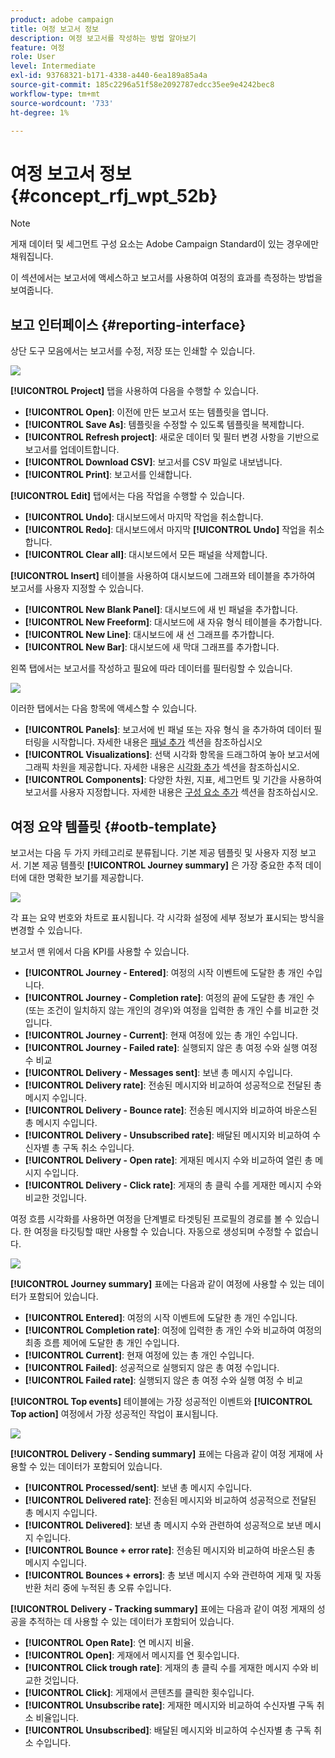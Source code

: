 ```yaml
---
product: adobe campaign
title: 여정 보고서 정보
description: 여정 보고서를 작성하는 방법 알아보기
feature: 여정
role: User
level: Intermediate
exl-id: 93768321-b171-4338-a440-6ea189a85a4a
source-git-commit: 185c2296a51f58e2092787edcc35ee9e4242bec8
workflow-type: tm+mt
source-wordcount: '733'
ht-degree: 1%

---
```


# 여정 보고서 정보 {#concept_rfj_wpt_52b}

>[!NOTE]
>
>게재 데이터 및 세그먼트 구성 요소는 Adobe Campaign Standard이 있는 경우에만 채워집니다.

이 섹션에서는 보고서에 액세스하고 보고서를 사용하여 여정의 효과를 측정하는 방법을 보여줍니다.

## 보고 인터페이스 {#reporting-interface}

상단 도구 모음에서는 보고서를 수정, 저장 또는 인쇄할 수 있습니다.

![](../assets/dynamic_report_toolbar.png)

**[!UICONTROL Project]** 탭을 사용하여 다음을 수행할 수 있습니다.

* **[!UICONTROL Open]**: 이전에 만든 보고서 또는 템플릿을 엽니다.
* **[!UICONTROL Save As]**: 템플릿을 수정할 수 있도록 템플릿을 복제합니다.
* **[!UICONTROL Refresh project]**: 새로운 데이터 및 필터 변경 사항을 기반으로 보고서를 업데이트합니다.
* **[!UICONTROL Download CSV]**: 보고서를 CSV 파일로 내보냅니다.
* **[!UICONTROL Print]**: 보고서를 인쇄합니다.

**[!UICONTROL Edit]** 탭에서는 다음 작업을 수행할 수 있습니다.

* **[!UICONTROL Undo]**: 대시보드에서 마지막 작업을 취소합니다.
* **[!UICONTROL Redo]**: 대시보드에서 마지막  **[!UICONTROL Undo]** 작업을 취소합니다.
* **[!UICONTROL Clear all]**: 대시보드에서 모든 패널을 삭제합니다.

**[!UICONTROL Insert]** 테이블을 사용하여 대시보드에 그래프와 테이블을 추가하여 보고서를 사용자 지정할 수 있습니다.

* **[!UICONTROL New Blank Panel]**: 대시보드에 새 빈 패널을 추가합니다.
* **[!UICONTROL New Freeform]**: 대시보드에 새 자유 형식 테이블을 추가합니다.
* **[!UICONTROL New Line]**: 대시보드에 새 선 그래프를 추가합니다.
* **[!UICONTROL New Bar]**: 대시보드에 새 막대 그래프를 추가합니다.

왼쪽 탭에서는 보고서를 작성하고 필요에 따라 데이터를 필터링할 수 있습니다.

![](../assets/dynamic_report_interface.png)

이러한 탭에서는 다음 항목에 액세스할 수 있습니다.

* **[!UICONTROL Panels]**: 보고서에 빈 패널 또는 자유 형식 을 추가하여 데이터 필터링을 시작합니다. 자세한 내용은 [패널 추가](../reporting/creating-your-journey-reports.md#adding-panels) 섹션을 참조하십시오
* **[!UICONTROL Visualizations]**: 선택 시각화 항목을 드래그하여 놓아 보고서에 그래픽 차원을 제공합니다. 자세한 내용은 [시각화 추가](../reporting/creating-your-journey-reports.md#adding-visualizations) 섹션을 참조하십시오.
* **[!UICONTROL Components]**: 다양한 차원, 지표, 세그먼트 및 기간을 사용하여 보고서를 사용자 지정합니다. 자세한 내용은 [구성 요소 추가](../reporting/creating-your-journey-reports.md#adding-components) 섹션을 참조하십시오.

## 여정 요약 템플릿 {#ootb-template}

보고서는 다음 두 가지 카테고리로 분류됩니다. 기본 제공 템플릿 및 사용자 지정 보고서.
기본 제공 템플릿 **[!UICONTROL Journey summary]** 은 가장 중요한 추적 데이터에 대한 명확한 보기를 제공합니다.

![](../assets/dynamic_report_journey_8.png)

각 표는 요약 번호와 차트로 표시됩니다. 각 시각화 설정에 세부 정보가 표시되는 방식을 변경할 수 있습니다.

보고서 맨 위에서 다음 KPI를 사용할 수 있습니다.

* **[!UICONTROL Journey - Entered]**: 여정의 시작 이벤트에 도달한 총 개인 수입니다.
* **[!UICONTROL Journey - Completion rate]**: 여정의 끝에 도달한 총 개인 수(또는 조건이 일치하지 않는 개인의 경우)와 여정을 입력한 총 개인 수를 비교한 것입니다.
* **[!UICONTROL Journey - Current]**: 현재 여정에 있는 총 개인 수입니다.
* **[!UICONTROL Journey - Failed rate]**: 실행되지 않은 총 여정 수와 실행 여정 수 비교
* **[!UICONTROL Delivery - Messages sent]**: 보낸 총 메시지 수입니다.
* **[!UICONTROL Delivery rate]**: 전송된 메시지와 비교하여 성공적으로 전달된 총 메시지 수입니다.
* **[!UICONTROL Delivery - Bounce rate]**: 전송된 메시지와 비교하여 바운스된 총 메시지 수입니다.
* **[!UICONTROL Delivery - Unsubscribed rate]**: 배달된 메시지와 비교하여 수신자별 총 구독 취소 수입니다.
* **[!UICONTROL Delivery - Open rate]**: 게재된 메시지 수와 비교하여 열린 총 메시지 수입니다.
* **[!UICONTROL Delivery - Click rate]**: 게재의 총 클릭 수를 게재한 메시지 수와 비교한 것입니다.

여정 흐름 시각화를 사용하면 여정을 단계별로 타겟팅된 프로필의 경로를 볼 수 있습니다. 한 여정을 타깃팅할 때만 사용할 수 있습니다. 자동으로 생성되며 수정할 수 없습니다.

![](../assets/dynamic_report_journey_10.png)

**[!UICONTROL Journey summary]** 표에는 다음과 같이 여정에 사용할 수 있는 데이터가 포함되어 있습니다.

* **[!UICONTROL Entered]**: 여정의 시작 이벤트에 도달한 총 개인 수입니다.
* **[!UICONTROL Completion rate]**: 여정에 입력한 총 개인 수와 비교하여 여정의 최종 흐름 제어에 도달한 총 개인 수입니다.
* **[!UICONTROL Current]**: 현재 여정에 있는 총 개인 수입니다.
* **[!UICONTROL Failed]**: 성공적으로 실행되지 않은 총 여정 수입니다.
* **[!UICONTROL Failed rate]**: 실행되지 않은 총 여정 수와 실행 여정 수 비교

**[!UICONTROL Top events]** 테이블에는 가장 성공적인 이벤트와 **[!UICONTROL Top action]** 여정에서 가장 성공적인 작업이 표시됩니다.

![](../assets/dynamic_report_journey_11.png)

**[!UICONTROL Delivery - Sending summary]** 표에는 다음과 같이 여정 게재에 사용할 수 있는 데이터가 포함되어 있습니다.

* **[!UICONTROL Processed/sent]**: 보낸 총 메시지 수입니다.
* **[!UICONTROL Delivered rate]**: 전송된 메시지와 비교하여 성공적으로 전달된 총 메시지 수입니다.
* **[!UICONTROL Delivered]**: 보낸 총 메시지 수와 관련하여 성공적으로 보낸 메시지 수입니다.
* **[!UICONTROL Bounce + error rate]**: 전송된 메시지와 비교하여 바운스된 총 메시지 수입니다.
* **[!UICONTROL Bounces + errors]**: 총 보낸 메시지 수와 관련하여 게재 및 자동 반환 처리 중에 누적된 총 오류 수입니다.

**[!UICONTROL Delivery - Tracking summary]** 표에는 다음과 같이 여정 게재의 성공을 추적하는 데 사용할 수 있는 데이터가 포함되어 있습니다.

* **[!UICONTROL Open Rate]**: 연 메시지 비율.
* **[!UICONTROL Open]**: 게재에서 메시지를 연 횟수입니다.
* **[!UICONTROL Click trough rate]**: 게재의 총 클릭 수를 게재한 메시지 수와 비교한 것입니다.
* **[!UICONTROL Click]**: 게재에서 콘텐츠를 클릭한 횟수입니다.
* **[!UICONTROL Unsubscribe rate]**: 게재한 메시지와 비교하여 수신자별 구독 취소 비율입니다.
* **[!UICONTROL Unsubscribed]**: 배달된 메시지와 비교하여 수신자별 총 구독 취소 수입니다.
